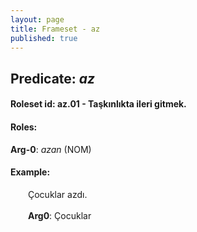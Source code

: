 ```yaml
---
layout: page
title: Frameset - az
published: true
---
```

<h2>Predicate: <i>az</i></h2>
<h4>Roleset id: az.01 - Taşkınlıkta ileri gitmek.<br>
<h4>Roles:</h4>
<b>Arg-0</b>: <i>azan</i>  (NOM) <br>
<h4>Example:</h4>
&emsp;&emsp;Çocuklar azdı.<br><br>
&emsp;&emsp;<b>Arg0</b>:  Çocuklar<br>

